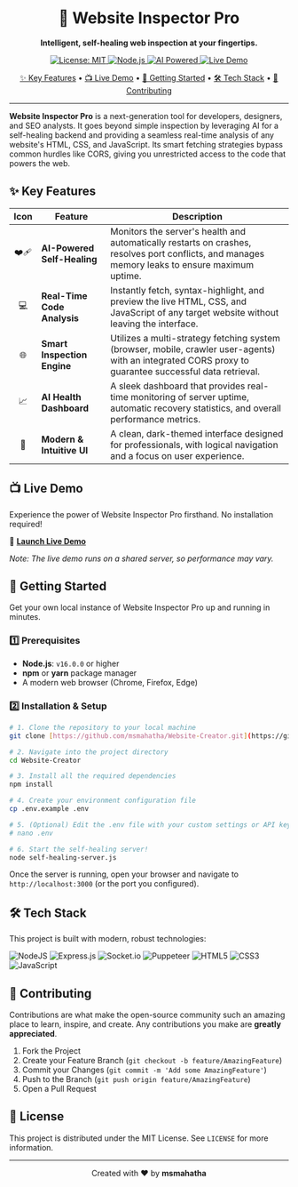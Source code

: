 
<h1 align="center">🚀 Website Inspector Pro</h1>

<p align="center">
  <strong>Intelligent, self-healing web inspection at your fingertips.</strong>
</p>

<p align="center">
  <a href="LICENSE">
    <img src="https://img.shields.io/badge/License-MIT-yellow.svg" alt="License: MIT">
  </a>
  <a href="https://nodejs.org/">
    <img src="https://img.shields.io/badge/Node.js-v16+-green.svg" alt="Node.js">
  </a>
  <a href="https://github.com/msmahatha/Website-Creator">
    <img src="https://img.shields.io/badge/AI-Powered-blue.svg" alt="AI Powered">
  </a>
  <a href="https://websitecreator007.netlify.app/">
    <img src="https://img.shields.io/badge/Demo-Live-brightgreen.svg" alt="Live Demo">
  </a>
</p>

<p align="center">
  <a href="#-key-features">✨ Key Features</a> •
  <a href="#-live-demo">📺 Live Demo</a> •
  <a href="#-getting-started">🚀 Getting Started</a> •
  <a href="#-tech-stack">🛠️ Tech Stack</a> •
  <a href="#-contributing">🤝 Contributing</a>
</p>

---

**Website Inspector Pro** is a next-generation tool for developers, designers, and SEO analysts. It goes beyond simple inspection by leveraging AI for a self-healing backend and providing a seamless real-time analysis of any website's HTML, CSS, and JavaScript. Its smart fetching strategies bypass common hurdles like CORS, giving you unrestricted access to the code that powers the web.

## ✨ Key Features

| Icon | Feature | Description |
| :---: | --- | --- |
| ❤️‍🩹 | **AI-Powered Self-Healing** | Monitors the server's health and automatically restarts on crashes, resolves port conflicts, and manages memory leaks to ensure maximum uptime. |
| 💻 | **Real-Time Code Analysis** | Instantly fetch, syntax-highlight, and preview the live HTML, CSS, and JavaScript of any target website without leaving the interface. |
| 🌐 | **Smart Inspection Engine** | Utilizes a multi-strategy fetching system (browser, mobile, crawler user-agents) with an integrated CORS proxy to guarantee successful data retrieval. |
| 📈 | **AI Health Dashboard** | A sleek dashboard that provides real-time monitoring of server uptime, automatic recovery statistics, and overall performance metrics. |
| 🎨 | **Modern & Intuitive UI** | A clean, dark-themed interface designed for professionals, with logical navigation and a focus on user experience. |

## 📺 Live Demo

Experience the power of Website Inspector Pro firsthand. No installation required!

🔗 **[Launch Live Demo](https://websitecreator007.netlify.app/)**

*Note: The live demo runs on a shared server, so performance may vary.*


## 🚀 Getting Started

Get your own local instance of Website Inspector Pro up and running in minutes.

### 1️⃣ Prerequisites

- **Node.js**: `v16.0.0` or higher
- **npm** or **yarn** package manager
- A modern web browser (Chrome, Firefox, Edge)

### 2️⃣ Installation & Setup

```bash
# 1. Clone the repository to your local machine
git clone [https://github.com/msmahatha/Website-Creator.git](https://github.com/msmahatha/Website-Creator.git)

# 2. Navigate into the project directory
cd Website-Creator

# 3. Install all the required dependencies
npm install

# 4. Create your environment configuration file
cp .env.example .env

# 5. (Optional) Edit the .env file with your custom settings or API keys
# nano .env

# 6. Start the self-healing server!
node self-healing-server.js
```

Once the server is running, open your browser and navigate to `http://localhost:3000` (or the port you configured).

## 🛠️ Tech Stack

This project is built with modern, robust technologies:

![NodeJS](https://img.shields.io/badge/Node.js-339933?style=for-the-badge&logo=nodedotjs&logoColor=white)
![Express.js](https://img.shields.io/badge/Express.js-000000?style=for-the-badge&logo=express&logoColor=white)
![Socket.io](https://img.shields.io/badge/Socket.io-010101?style=for-the-badge&logo=socketdotio&logoColor=white)
![Puppeteer](https://img.shields.io/badge/Puppeteer-40B5A4?style=for-the-badge&logo=puppeteer&logoColor=white)
![HTML5](https://img.shields.io/badge/HTML5-E34F26?style=for-the-badge&logo=html5&logoColor=white)
![CSS3](https://img.shields.io/badge/CSS3-1572B6?style=for-the-badge&logo=css3&logoColor=white)
![JavaScript](https://img.shields.io/badge/JavaScript-F7DF1E?style=for-the-badge&logo=javascript&logoColor=black)

## 🤝 Contributing

Contributions are what make the open-source community such an amazing place to learn, inspire, and create. Any contributions you make are **greatly appreciated**.

1.  Fork the Project
2.  Create your Feature Branch (`git checkout -b feature/AmazingFeature`)
3.  Commit your Changes (`git commit -m 'Add some AmazingFeature'`)
4.  Push to the Branch (`git push origin feature/AmazingFeature`)
5.  Open a Pull Request

## 📄 License

This project is distributed under the MIT License. See `LICENSE` for more information.

---

<p align="center">
  Created with ❤️ by <strong>msmahatha</strong>
</p>
